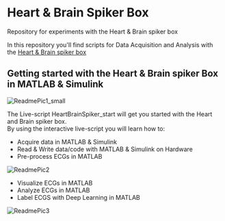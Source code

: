 # Heart & Brain Spiker Box
Repository for experiments with the Heart & Brain spiker box

In this repository you'll find scripts for Data Acquisition and Analysis with the [Heart & Brain spiker box](https://backyardbrains.com/products/heartAndBrainSpikerBox)

## Getting started with the Heart & Brain spiker Box in MATLAB & Simulink

![ReadmePic1_small](/uploads/0d70016ca4f5da851b23960b3dea32ff/ReadmePic1_small.PNG)

The Live-script HeartBrainSpiker_start will get you started with the Heart and Brain spiker box.<br/>
By using the interactive live-script you will learn how to:
* Acquire data in MATLAB & Simulink
* Read & Write data/code with MATLAB & Simulink on Hardware
* Pre-process ECGs in MATLAB

![ReadmePic2](/uploads/a21fabc7ddb8bbfd3c62c3de1e87425b/ReadmePic2.PNG)

* Visualize ECGs in MATLAB
* Analyze ECGs in MATLAB
* Label ECGS with Deep Learning in MATLAB

![ReadmePic3](/uploads/6d8747711c21b1c0c73d7557b3348101/ReadmePic3.PNG)

